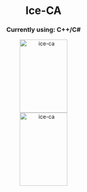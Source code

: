 <h1 align="center">Ice-CA</h1>

<h3 align="center">Currently using: C++/C#</h3>

<a href="https://github.com/Ice-CA/" align="center">
<p align="center"><img align="center" src="https://github-readme-stats.vercel.app/api/top-langs?username=Ice-CA&langs_count=10&exclude_repo=friday-night-faxxin&show_icons=true&layout=compact&bg_color=1f1d2e&text_color=FAF4ED&icon_color=C3A6E6&title_color=9CCFD8" alt="ice-ca" height="192px" width="50%"/>
<img align="center" src="https://github-readme-stats.vercel.app/api?username=Ice-CA&show_icons=true&locale=en&layout=compact&bg_color=1f1d2e&text_color=FAF4ED&icon_color=C3A6E6&title_color=9CCFD8" alt="ice-ca" height="192px" width="50%"/>
</p>
</a>
